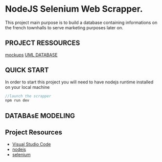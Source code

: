 # NodeJS Selenium Web Scrapper.

This project main purpose is to build a database containing informations on the french townhalls to serve marketing purposes later on.

## PROJECT RESSOURCES

[mockups](/docs/mockups/)
[UML DATABASE](/docs/develOps_database.svg)

## QUICK START

In order to start this project you will need to have nodejs runtime installed on your local machine

```js
//launch the scrapper
npm run dev
```

## DATABAsE MODELING

## Project Resources

- [Visual Studio Code](https://code.visualstudio.com/)
- [nodejs](https://nodejs.org/en/)
- [selenium](https://github.com/SeleniumHQ/selenium)